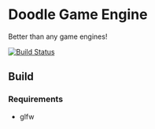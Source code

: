 # Doodle Game Engine
Better than any game engines!

[![Build Status](https://travis-ci.org/wlad031/doodle-game-engine.svg?branch=master)](https://travis-ci.org/wlad031/doodle-game-engine)

## Build
### Requirements
- glfw

